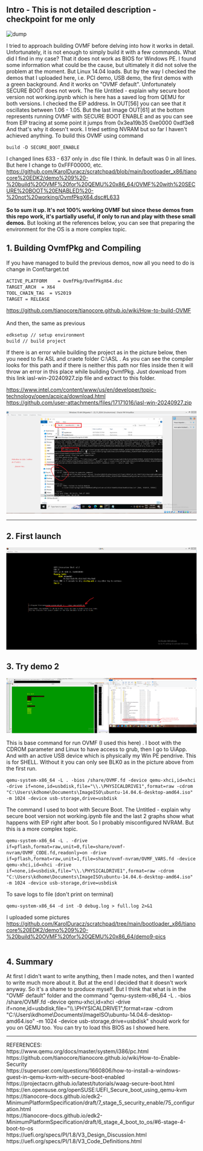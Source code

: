 <h2>Intro - This is not detailed description - checkpoint for me only </h2>

![dump](https://github.com/KarolDuracz/scratchpad/blob/main/bootloader_x86/tianocore%20EDK2/demo%209%20-%20build%20OVMF%20for%20QEMU%20x86_64/demo9-pics/output_demo9.gif?raw=true)

I tried to approach building OVMF before delving into how it works in detail. Unfortunately, it is not enough to simply build it with a few commands. What did I find in my case? That it does not work as BIOS for Windows PE. I found some information what could be the cause, but ultimately it did not solve the problem at the moment. But Linux 14.04 loads. But by the way I checked the demos that I uploaded here, i.e. PCI demo, USB demo, the first demos with a green background. And it works on "OVMF default". Unfortunately SECURE BOOT does not work. The file Untitled - explain why secure boot version not working.ipynb which is here has a saved log from QEMU for both versions. I checked the EIP address. In OUT[56] ​​you can see that it oscillates between 1.06 - 1.05. But the last image OUT[61] at the bottom represents running OVMF with SECURE BOOT ENABLE and as you can see from EIP tracing at some point it jumps from
0x3ea19b35
0xe0000
0xdf3e8
And that's why it doesn't work. I tried setting NVRAM but so far I haven't achieved anything. To build this OVMF using command 

```
build -D SECURE_BOOT_ENABLE
```
I changed lines 633 - 637 only in .dsc file I think. In default was 0 in all lines. But here I change to 0xFFF00000, etc.
https://github.com/KarolDuracz/scratchpad/blob/main/bootloader_x86/tianocore%20EDK2/demo%209%20-%20build%20OVMF%20for%20QEMU%20x86_64/OVMF%20with%20SECURE%20BOOT%20ENABLED%20-%20not%20working/OvmfPkgX64.dsc#L633
<br /><br />
<b>So to sum it up. It's not 100% working OVMF but since these demos from this repo work, it's partially useful, if only to run and play with these small demos.</b> But looking at the references below, you can see that preparing the environment for the OS is a more complex topic. <br />
<h2>1. Building OvmfPkg and Compiling</h2>
If you have managed to build the previous demos, now all you need to do is change in Conf/target.txt

```
ACTIVE_PLATFORM    = OvmfPkg/OvmfPkgX64.dsc
TARGET_ARCH  = X64
TOOL_CHAIN_TAG  = VS2019
TARGET = RELEASE
```

https://github.com/tianocore/tianocore.github.io/wiki/How-to-build-OVMF
<br /><br />
And then, the same as previous

```
edksetup // setup environment
build // build project
```

If there is an error while building the project as in the picture below, then you need to fix ASL and craete folder C:\ASL . As you can see the compiler looks for this path and if there is neither this path nor files inside then it will throw an error in this place while building OvmfPkg. Just download from this link iasl-win-20240927.zip file and extract to this folder. <br />

https://www.intel.com/content/www/us/en/developer/topic-technology/open/acpica/download.html <br />
https://github.com/user-attachments/files/17171016/iasl-win-20240927.zip 

![dump](https://github.com/KarolDuracz/scratchpad/blob/main/bootloader_x86/tianocore%20EDK2/demo%209%20-%20build%20OVMF%20for%20QEMU%20x86_64/demo9-pics/jesli%20jest%20taki%20blad%20potrzeba%20ASL.png?raw=true)

<hr>
<h2>2. First launch</h2>

![dump](https://github.com/KarolDuracz/scratchpad/blob/main/bootloader_x86/tianocore%20EDK2/demo%209%20-%20build%20OVMF%20for%20QEMU%20x86_64/demo9-pics/pierwsze%20uruchomienie%20po%20zbudowaniu.png?raw=true)

<h2>3. Try demo 2</h2>

![dump](https://github.com/KarolDuracz/scratchpad/blob/main/bootloader_x86/tianocore%20EDK2/demo%209%20-%20build%20OVMF%20for%20QEMU%20x86_64/demo9-pics/220%20-%2027-02-2025%20-%20to%20bylo%20demo%202%20chyba.png?raw=true)

This is base command for run OVMF (I used this here) . I boot with the CDROM parameter and Linux to have access to grub, then I go to UiApp. And with an active USB device which is physically my Win PE pendrive. This is for SHELL. Without it you can only see BLK0 as in the picture above from the first run.

```
qemu-system-x86_64 -L . -bios /share/OVMF.fd -device qemu-xhci,id=xhci -drive if=none,id=usbdisk,file="\\.\PHYSICALDRIVE1",format=raw -cdrom "C:\Users\kdhome\Documents\ImageISO\ubuntu-14.04.6-desktop-amd64.iso" -m 1024 -device usb-storage,drive=usbdisk
```

The command I used to boot with Secure Boot. The Untitled - explain why secure boot version not working.ipynb file and the last 2 graphs show what happens with EIP right after boot. So I probably misconfigured NVRAM. But this is a more complex topic.
```
qemu-system-x86_64 -L . -drive if=pflash,format=raw,unit=0,file=share/ovmf-nvram/OVMF_CODE.fd,readonly=on -drive if=pflash,format=raw,unit=1,file=share/ovmf-nvram/OVMF_VARS.fd -device qemu-xhci,id=xhci -drive if=none,id=usbdisk,file="\\.\PHYSICALDRIVE1",format=raw -cdrom "C:\Users\kdhome\Documents\ImageISO\ubuntu-14.04.6-desktop-amd64.iso" -m 1024 -device usb-storage,drive=usbdisk
```

To save logs to file (don't print on terminal)

```
qemu-system-x86_64 -d int -D debug.log > full.log 2>&1
```

I uploaded some pictures
https://github.com/KarolDuracz/scratchpad/tree/main/bootloader_x86/tianocore%20EDK2/demo%209%20-%20build%20OVMF%20for%20QEMU%20x86_64/demo9-pics
<br /><br />
<h2>4. Summary</h2>
At first I didn't want to write anything, then I made notes, and then I wanted to write much more about it. But at the end I decided that it doesn't work anyway. So it's a shame to produce myself. But I think that what is in the "OVMF default" folder and the command "qemu-system-x86_64 -L . -bios /share/OVMF.fd -device qemu-xhci,id=xhci -drive if=none,id=usbdisk,file="\\.\PHYSICALDRIVE1",format=raw -cdrom "C:\Users\kdhome\Documents\ImageISO\ubuntu-14.04.6-desktop-amd64.iso" -m 1024 -device usb-storage,drive=usbdisk" should work for you on QEMU too. You can try to load this BIOS as I showed here.
<hr>
REFERENCES: <br />
https://www.qemu.org/docs/master/system/i386/pc.html <br />
https://github.com/tianocore/tianocore.github.io/wiki/How-to-Enable-Security <br />
https://superuser.com/questions/1660806/how-to-install-a-windows-guest-in-qemu-kvm-with-secure-boot-enabled <br />
https://projectacrn.github.io/latest/tutorials/waag-secure-boot.html <br />
https://en.opensuse.org/openSUSE:UEFI_Secure_boot_using_qemu-kvm <br />
https://tianocore-docs.github.io/edk2-MinimumPlatformSpecification/draft/7_stage_5_security_enable/75_configuration.html <br />
https://tianocore-docs.github.io/edk2-MinimumPlatformSpecification/draft/6_stage_4_boot_to_os/#6-stage-4-boot-to-os <br />
https://uefi.org/specs/PI/1.8/V3_Design_Discussion.html <br />
https://uefi.org/specs/PI/1.8/V3_Code_Definitions.html
